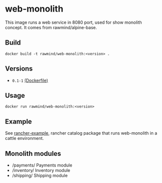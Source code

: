 web-monolith
============

This image runs a web service in 8080 port, used for show monolith concept. It comes from rawmind/alpine-base.

## Build

```
docker build -t rawmind/web-monolith:<version> .
```

## Versions

- `0.1-1` [(Dockerfile)](https://github.com/rawmind0/web-monolit/blob/0.1-1/Dockerfile)


## Usage

```
docker run rawmind/web-monolith:<version> 
```

## Example

See [rancher-example][rancher-example], rancher catalog package that runs web-monolith in a cattle environment.

## Monolith modules

- /payments/ Payments module
- /inventory/ Inventory module
- /shipping/ Shipping module

[rancher-example]: https://github.com/rawmind0/web-monolith/tree/master/rancher